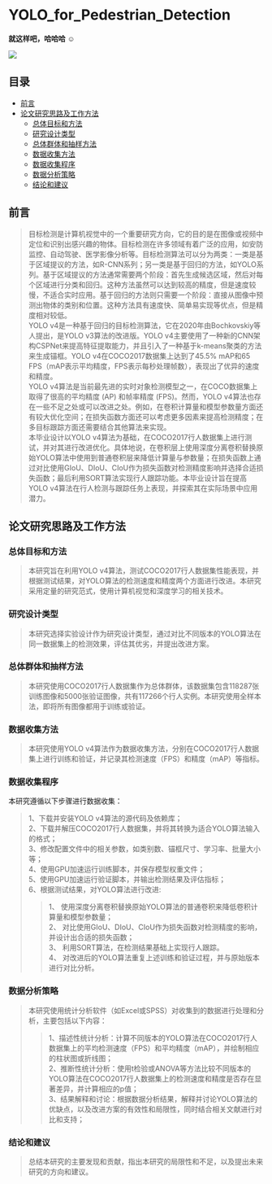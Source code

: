 # YOLO_for_Pedestrian_Detection  

**就这样吧，哈哈哈**	:relaxed:  

![](https://img.shields.io/badge/author-Picaun-orange)

## 目录  
 - [前言](##前言)
 - [论文研究思路及工作方法](##论文研究思路及工作方法)
    - [总体目标和方法](###总体目标和方法)
    - [研究设计类型](###研究设计类型)
    - [总体群体和抽样方法](###总体群体和抽样方法)
    - [数据收集方法](###数据收集方法)
    - [数据收集程序](###数据收集程序)
    - [数据分析策略](###数据分析策略)
    - [结论和建议](###结论和建议)
    
## 前言  
>目标检测是计算机视觉中的一个重要研究方向，它的目的是在图像或视频中定位和识别出感兴趣的物体。目标检测在许多领域有着广泛的应用，如安防监控、自动驾驶、医学影像分析等。目标检测算法可以分为两类：一类是基于区域提议的方法，如R-CNN系列；另一类是基于回归的方法，如YOLO系列。基于区域提议的方法通常需要两个阶段：首先生成候选区域，然后对每个区域进行分类和回归。这种方法虽然可以达到较高的精度，但是速度较慢，不适合实时应用。基于回归的方法则只需要一个阶段：直接从图像中预测出物体的类别和位置。这种方法具有速度快、简单易实现等优点，但是精度相对较低。  
YOLO v4是一种基于回归的目标检测算法，它在2020年由Bochkovskiy等人提出，是YOLO v3算法的改进版。YOLO v4主要使用了一种新的CNN架构CSPNet来提高特征提取能力，并且引入了一种基于k-means聚类的方法来生成锚框。YOLO v4在COCO2017数据集上达到了45.5% mAP和65 FPS（mAP表示平均精度，FPS表示每秒处理帧数），表现出了优异的速度和精度。  
YOLO v4算法是当前最先进的实时对象检测模型之一，在COCO数据集上取得了很高的平均精度 (AP) 和帧率精度 (FPS)。然而，YOLO v4算法也存在一些不足之处或可以改进之处。例如，在卷积计算量和模型参数量方面还有较大优化空间；在损失函数方面还可以考虑更多因素来提高检测精度；在多目标跟踪方面还需要结合其他算法来实现。  
本毕业设计以YOLO v4算法为基础，在COCO2017行人数据集上进行测试，并对其进行改进优化。具体地说，在卷积层上使用深度分离卷积替换原始YOLO算法中使用到普通卷积层来降低计算量与参数量；在损失函数上通过对比使用GIoU、DIoU、CIoU作为损失函数对检测精度影响并选择合适损失函数；最后利用SORT算法实现行人跟踪功能。本毕业设计旨在提高YOLO v4算法在行人检测与跟踪任务上表现，并探索其在实际场景中应用潜力。

## 论文研究思路及工作方法  
### 总体目标和方法  
>本研究旨在利用YOLO v4算法，测试COCO2017行人数据集性能表现，并根据测试结果，对YOLO算法的检测速度和精度两个方面进行改进。本研究采用定量的研究范式，使用计算机视觉和深度学习的相关技术。  

### 研究设计类型  
>本研究选择实验设计作为研究设计类型，通过对比不同版本的YOLO算法在同一数据集上的检测效果，评估其优劣，并提出改进方案。  

### 总体群体和抽样方法  
>本研究使用COCO2017行人数据集作为总体群体，该数据集包含118287张训练图像和5000张验证图像，共有117266个行人实例。本研究使用全样本法，即将所有图像都用于训练或验证。  

### 数据收集方法  
>本研究使用YOLO v4算法作为数据收集方法，分别在COCO2017行人数据集上进行训练和验证，并记录其检测速度（FPS）和精度（mAP）等指标。  

### 数据收集程序  
本研究遵循以下步骤进行数据收集：  
>1、下载并安装YOLO v4算法的源代码及依赖库；  
2、下载并解压COCO2017行人数据集，并将其转换为适合YOLO算法输入的格式；  
3、修改配置文件中的相关参数，如类别数、锚框尺寸、学习率、批量大小等；  
4、使用GPU加速运行训练脚本，并保存模型权重文件；  
5、使用GPU加速运行验证脚本，并输出检测结果及评估指标；  
6、根据测试结果，对YOLO算法进行改进:  
>>1、 使用深度分离卷积替换原始YOLO算法的普通卷积来降低卷积计算量和模型参数量；  
2、 对比使用GIoU、DIoU、CIoU作为损失函数对检测精度的影响，并设计出合适的损失函数；  
3、 利用SORT算法，在检测结果基础上实现行人跟踪。  
4、 对改进后的YOLO算法重复上述训练和验证过程，并与原始版本进行对比分析。  

### 数据分析策略  
>本研究使用统计分析软件（如Excel或SPSS）对收集到的数据进行处理和分析，主要包括以下内容：  
>>1、描述性统计分析：计算不同版本的YOLO算法在COCO2017行人数据集上的平均检测速度（FPS）和平均精度（mAP），并绘制相应的柱状图或折线图；  
2、推断性统计分析：使用t检验或ANOVA等方法比较不同版本的YOLO算法在COCO2017行人数据集上的检测速度和精度是否存在显著差异，并计算相应的p值；  
3、结果解释和讨论：根据数据分析结果，解释并讨论YOLO算法的优缺点，以及改进方案的有效性和局限性，同时结合相关文献进行对比和支持；  

### 结论和建议  
>总结本研究的主要发现和贡献，指出本研究的局限性和不足，以及提出未来研究的方向和建议。
